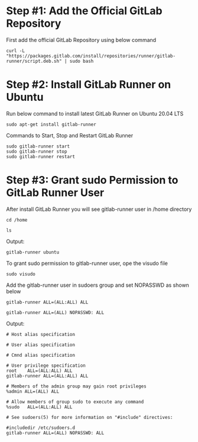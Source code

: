 # Step #1: Add the Official GitLab Repository
First add the official GitLab Repository using below command
```
curl -L "https://packages.gitlab.com/install/repositories/runner/gitlab-runner/script.deb.sh" | sudo bash
```

# Step #2: Install GitLab Runner on Ubuntu
Run below command to install latest GitLab Runner on Ubuntu 20.04 LTS
```
sudo apt-get install gitlab-runner
```

Commands to Start, Stop and Restart GitLab Runner

```
sudo gitlab-runner start
sudo gitlab-runner stop
sudo gitlab-runner restart
```

# Step #3: Grant sudo Permission to GitLab Runner User
After install GitLab Runner you will see gitlab-runner user in /home directory

```
cd /home
```
```
ls
```

Output:
```
gitlab-runner ubuntu
```

To grant sudo permission to gitlab-runner user, ope the visudo file
```
sudo visudo
```

Add the gitlab-runner user in sudoers group and set NOPASSWD as shown below
```
gitlab-runner ALL=(ALL:ALL) ALL
```
```
gitlab-runner ALL=(ALL) NOPASSWD: ALL 
```

Output:
```
# Host alias specification

# User alias specification

# Cmnd alias specification

# User privilege specification
root    ALL=(ALL:ALL) ALL
gitlab-runner ALL=(ALL:ALL) ALL

# Members of the admin group may gain root privileges
%admin ALL=(ALL) ALL

# Allow members of group sudo to execute any command
%sudo   ALL=(ALL:ALL) ALL

# See sudoers(5) for more information on "#include" directives:

#includedir /etc/sudoers.d
gitlab-runner ALL=(ALL) NOPASSWD: ALL
```


